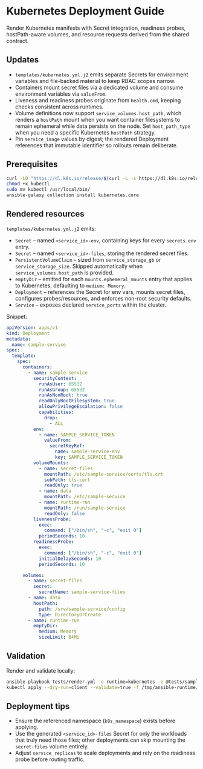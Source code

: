 # Kubernetes Deployment Guide

Render Kubernetes manifests with Secret integration, readiness probes, hostPath-aware volumes, and resource requests derived from the shared contract.

## Updates

- `templates/kubernetes.yml.j2` emits separate Secrets for environment variables and file-backed material to keep RBAC scopes narrow.
- Containers mount secret files via a dedicated volume and consume environment variables via `valueFrom`.
- Liveness and readiness probes originate from `health.cmd`, keeping checks consistent across runtimes.
- Volume definitions now support `service_volumes.host_path`, which renders a `hostPath` mount when you want container filesystems to remain ephemeral while data persists on the node. Set `host_path_type` when you need a specific Kubernetes `hostPath` strategy.
- Pin `service_image` values by digest; the rendered Deployment references that immutable identifier so rollouts remain deliberate.

## Prerequisites

```bash
curl -LO "https://dl.k8s.io/release/$(curl -L -s https://dl.k8s.io/release/stable.txt)/bin/linux/amd64/kubectl"
chmod +x kubectl
sudo mv kubectl /usr/local/bin/
ansible-galaxy collection install kubernetes.core
```

## Rendered resources

`templates/kubernetes.yml.j2` emits:

- `Secret` – named `<service_id>-env`, containing keys for every `secrets.env` entry.
- `Secret` – named `<service_id>-files`, storing the rendered secret files.
- `PersistentVolumeClaim` – sized from `service_storage_gb` or `service_storage_size`. Skipped automatically when `service_volumes.host_path` is provided.
- `emptyDir` – emitted for each `mounts.ephemeral_mounts` entry that applies to Kubernetes, defaulting to `medium: Memory`.
- `Deployment` – references the Secret for env vars, mounts secret files, configures probes/resources, and enforces non-root security defaults.
- `Service` – exposes declared `service_ports` within the cluster.

Snippet:

```yaml
apiVersion: apps/v1
kind: Deployment
metadata:
  name: sample-service
spec:
  template:
    spec:
      containers:
        - name: sample-service
          securityContext:
            runAsUser: 65532
            runAsGroup: 65532
            runAsNonRoot: true
            readOnlyRootFilesystem: true
            allowPrivilegeEscalation: false
            capabilities:
              drop:
                - ALL
          env:
            - name: SAMPLE_SERVICE_TOKEN
              valueFrom:
                secretKeyRef:
                  name: sample-service-env
                  key: SAMPLE_SERVICE_TOKEN
          volumeMounts:
            - name: secret-files
              mountPath: /etc/sample-service/certs/tls.crt
              subPath: tls-cert
              readOnly: true
            - name: data
              mountPath: /etc/sample-service
            - name: runtime-run
              mountPath: /run/sample-service
              readOnly: false
          livenessProbe:
            exec:
              command: ["/bin/sh", "-c", "exit 0"]
            periodSeconds: 10
          readinessProbe:
            exec:
              command: ["/bin/sh", "-c", "exit 0"]
            initialDelaySeconds: 10
            periodSeconds: 10

      volumes:
        - name: secret-files
          secret:
            secretName: sample-service-files
        - name: data
          hostPath:
            path: /srv/sample-service/config
            type: DirectoryOrCreate
        - name: runtime-run
          emptyDir:
            medium: Memory
            sizeLimit: 64Mi
```

## Validation

Render and validate locally:

```bash
ansible-playbook tests/render.yml -e runtime=kubernetes -e @tests/sample_service.yml
kubectl apply --dry-run=client --validate=true -f /tmp/ansible-runtime/sample-service/kubernetes.yml
```

## Deployment tips

- Ensure the referenced namespace (`k8s_namespace`) exists before applying.
- Use the generated `<service_id>-files` Secret for only the workloads that truly need those files; other deployments can skip mounting the `secret-files` volume entirely.
- Adjust `service_replicas` to scale deployments and rely on the readiness probe before routing traffic.
